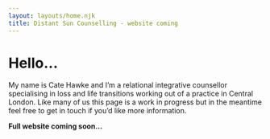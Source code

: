 ```yaml
---
layout: layouts/home.njk
title: Distant Sun Counselling - website coming
---
```

# Hello...

My name is Cate Hawke and I’m a relational integrative counsellor specialising in loss and life transitions working out of a practice in Central London. Like many of us this page is a work in progress but in the meantime feel free to get in touch if you’d like more information.

**Full website coming soon...**
